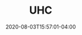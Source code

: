 ---
title: "UHC"
date: 2020-08-03T15:57:01-04:00
type: book

weight: 30

toc: true

# But this in the body to list children pages
# {{< list_children >}}
---